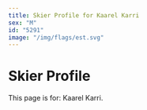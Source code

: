 ```yaml
---
title: Skier Profile for Kaarel Karri
sex: "M"
id: "5291"
image: "/img/flags/est.svg" 
---
```


# Skier Profile

This page is for: Kaarel Karri.
    